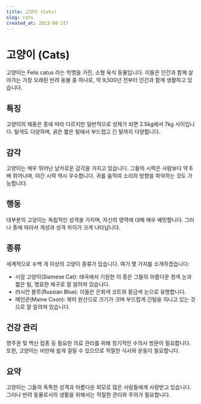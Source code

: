 ```yaml
---
title: 고양이 (Cats)
slog: cats
created_at: 2023-08-31T
---
```


# 고양이 (Cats)

고양이는 Felis catus 라는 학명을 가진, 소형 육식 동물입니다. 이들은 인간과 함께 살아가는 가장 오래된 반려 동물 중 하나로, 약 9,500년 전부터 인간과 함께 생활하고 있습니다.

## 특징

고양이의 체중은 종에 따라 다르지만 일반적으로 성체가 되면 2.5kg에서 7kg 사이입니다. 털색도 다양하며, 굵은 짧은 털에서 부드럽고 긴 털까지 다양합니다.

## 감각

고양이는 매우 뛰어난 날카로운 감각을 가지고 있습니다. 그들의 시력은 사람보다 약 6배 뛰어나며, 야간 시력 역시 우수합니다. 귀를 움직여 소리의 방향을 파악하는 것도 가능합니다.

## 행동

대부분의 고양이는 독립적인 성격을 가지며, 자신의 영역에 대해 매우 예민합니다. 그러나 종에 따라서 개성과 성격 차이가 크게 나타납니다.

## 종류

세계적으로 수백 개 이상의 고양이 종류가 있습니다. 여기 몇 가지를 소개하겠습니다:

- 시암 고양이(Siamese Cat): 태국에서 기원한 이 종은 그들의 아름다운 청색 눈과 짧은 털, 명료한 체구로 잘 알려져 있습니다.
- 러시안 블루(Russian Blue): 이들은 은회색 코트와 황금색 눈으로 유명합니다.
- 메인쿤(Maine Coon): 북미 원산으로 크기가 크며 부드럽게 긴털을 지니고 있는 것으로 잘 알려져 있습니다.

## 건강 관리

영주권 및 백신 접종 등 필요한 의료 관리를 위해 정기적인 수의사 방문이 필요합니다. 또한, 고양이는 비만에 쉽게 걸릴 수 있으므로 적절한 식사와 운동이 필요합니다.

## 요약

고양이는 그들의 독특한 성격과 아름다운 외모로 많은 사람들에게 사랑받고 있습니다. 그러나 반려 동물로서의 생활을 위해서는 적절한 관리와 주의가 필요합니다.
